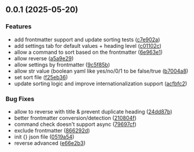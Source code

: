 ## 0.0.1 (2025-05-20)
### Features

* add frontmatter support and update sorting tests ([c7e902a](https://github.com/Mara-Li/obsidian-list-sort/commit/c7e902a08977fc4b2e1bdf1a837e27112c722af9))
* add settings tab for default values + heading level ([c01102c](https://github.com/Mara-Li/obsidian-list-sort/commit/c01102cf21a34f14c0b7e4f67c2088d58e87ab2d))
* allow a command to sort based on the frontmatter ([6e963e1](https://github.com/Mara-Li/obsidian-list-sort/commit/6e963e1bd4124382c1c81132aae2263cb18f0cf3))
* allow reverse ([a5a9e29](https://github.com/Mara-Li/obsidian-list-sort/commit/a5a9e29b5e524081c72397ef91ff63252aa4c8a7))
* allow settings by frontmatter ([9c5f85b](https://github.com/Mara-Li/obsidian-list-sort/commit/9c5f85b99e4e5e1acb4b5ae271a5715761571aa7))
* allow str value (boolean yaml like yes/no/0/1 to be false/true ([b7004a8](https://github.com/Mara-Li/obsidian-list-sort/commit/b7004a83426edb4af268ae907129f07d409dd6d7))
* set sort file ([f25eb36](https://github.com/Mara-Li/obsidian-list-sort/commit/f25eb365fa54d921a43559f752e8247c696e0e44))
* update sorting logic and improve internationalization support ([acfbfc2](https://github.com/Mara-Li/obsidian-list-sort/commit/acfbfc269f82d30a57673542d96381da01fdb21a))

### Bug Fixes

* allow to reverse with title & prevent duplicate heading ([24dd87b](https://github.com/Mara-Li/obsidian-list-sort/commit/24dd87bea6e98d8094fdd14e1e9095f9ad3a02b6))
* better frontmatter conversion/detection ([210804f](https://github.com/Mara-Li/obsidian-list-sort/commit/210804f34d941390a81744acd891aff2d181aaec))
* command check doesn't support async ([79697cf](https://github.com/Mara-Li/obsidian-list-sort/commit/79697cf48ddcad86be20ebf95f861dbb042b5a29))
* exclude frontmatter ([866292d](https://github.com/Mara-Li/obsidian-list-sort/commit/866292d6a4628d578cfbae8631501c8668118811))
* init {} json file ([0519a54](https://github.com/Mara-Li/obsidian-list-sort/commit/0519a547261f04f929ec4d8ef9f718c1355335e4))
* reverse advanced ([e66e2b3](https://github.com/Mara-Li/obsidian-list-sort/commit/e66e2b3bc0b62b8c872ff0be3818c97de6e352c3))